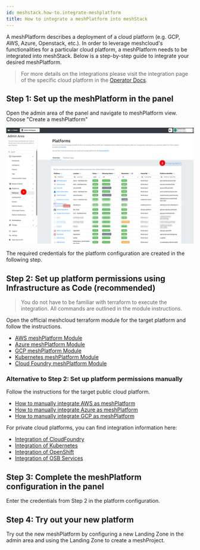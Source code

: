 ```yaml
---
id: meshstack.how-to.integrate-meshplatform
title: How to integrate a meshPlatform into meshStack
---
```


A meshPlatform describes a deployment of a cloud platform (e.g. GCP, AWS, Azure, Openstack, etc.). In order to leverage meshcloud's functionalities for a particular cloud platform, a meshPlatform needs to be integrated into meshStack. Below is a step-by-step guide to integrate your desired meshPlatform.

> For more details on the integrations please visit the integration page of the specific cloud platform in the [Operator Docs](meshstack.index).

## Step 1: Set up the meshPlatform in the panel

Open the admin area of the panel and navigate to meshPlatform view. Choose "Create a meshPlatform"

![Create meshPlatform](assets/create-meshPlatform.png)

The required credentials for the platform configuration are created in the following step.

## Step 2: Set up platform permissions using Infrastructure as Code (recommended)

> You do not have to be familiar with terraform to execute the integration. All commands are outlined in the module instructions.

Open the official meshcloud terraform module for the target platform and follow the instructions.

- [AWS meshPlatform Module](https://github.com/meshcloud/terraform-aws-meshplatform)
- [Azure meshPlatform Module](https://github.com/meshcloud/terraform-azure-meshplatform)
- [GCP meshPlatform Module](https://github.com/meshcloud/terraform-gcp-meshplatform)
- [Kubernetes meshPlatform Module](https://github.com/meshcloud/terraform-kubernetes-meshplatform)
- [Cloud Foundry meshPlatform Module](https://github.com/meshcloud/terraform-cloudfoundry-meshplatform)

### Alternative to Step 2: Set up platform permissions manually

Follow the instructions for the target public cloud platform.

- [How to manually integrate AWS as meshPlatform](meshstack.how-to.integrate-meshplatform-aws-manually)
- [How to manually integrate Azure as meshPlatform](meshstack.how-to.integrate-meshplatform-azure-manually)
- [How to manually integrate GCP as meshPlatform](meshstack.how-to.integrate-meshplatform-gcp-manually)

For private cloud platforms, you can find integration information here:

- [Integration of CloudFoundry](meshstack.cloudfoundry.index)
- [Integration of Kubernetes](meshstack.kubernetes.index)
- [Integration of OpenShift](meshstack.openshift.index)
- [Integration of OSB Services](meshstack.meshmarketplace.index)

## Step 3: Complete the meshPlatform configuration in the panel

Enter the credentials from Step 2 in the platform configuration.

## Step 4: Try out your new platform

Try out the new meshPlatform by configuring a new Landing Zone in the admin area and using the Landing Zone to create a meshProject.
